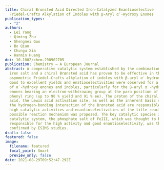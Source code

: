 ```yaml
---
title: Chiral Bronsted Acid Directed Iron-Catalyzed Enantioselective
  Friedel-Crafts Alkylation of Indoles with β-Aryl α’-Hydroxy Enones
publication_types:
  - "2"
authors:
  - Lei Yang
  - Qiming Zhu
  - Shengmei Guo
  - Bo Qian
  - Chungu Xia
  - Hanmin Huang
doi: 10.1002/chem.200902705
publication: Chemistry – A European Journal
abstract: A cooperative catalytic system established by the combination of an
  iron salt and a chiral Brønsted acid has proven to be effective in the
  asymmetric Friedel–Crafts alkylation of indoles with β-aryl α′-hydroxy enones.
  Good to excellent yields and enatioselectivities were observed for a variety
  of α′-hydroxy enones and indoles, particularly for the β-aryl α′-hydroxy
  enones bearing an electron-withdrawing group at the para position of the
  phenyl ring (up to 90 % yield and 91 % ee). The proton of the chiral Brønsted
  acid, the Lewis acid activation site, as well as the inherent basic site for
  the hydrogen-bonding interaction of the Brønsted acid are responsible for the
  high catalytic activities and enantioselectivities of the title reaction. A
  possible reaction mechanism was proposed. The key catalytic species in the
  catalytic system, the phosphate salt of FeIII, which was thought to be
  responsible for the high activity and good enantioselectivity, was then
  confirmed by ESIMS studies.
draft: false
featured: false
image:
  filename: featured
  focal_point: Smart
  preview_only: false
date: 2021-08-29T09:52:47.292Z
---
```

